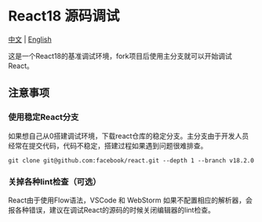 # React18 源码调试

[中文](./README.md) | [English](./README.en.md)

这是一个React18的基准调试环境，fork项目后使用主分支就可以开始调试React。

## 注意事项

### 使用稳定React分支

如果想自己从0搭建调试环境，下载react仓库的稳定分支。主分支由于开发人员经常在提交代码，代码不稳定，搭建过程如果遇到问题很难排查。

```shell
git clone git@github.com:facebook/react.git --depth 1 --branch v18.2.0
```

### 关掉各种lint检查（可选）

React由于使用Flow语法，VSCode 和 WebStorm 如果不配置相应的解析器，会报各种错误，建议在调试React的源码的时候关闭编辑器的lint检查。

